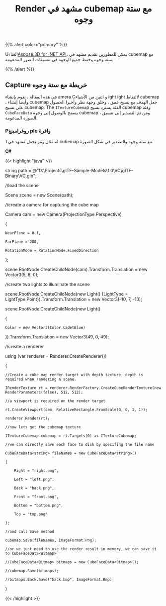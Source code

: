 ﻿---
title: Render مشهد في cubemap مع ستة وجوه
type: docs
weight: 70
url: /ar/net/render-a-scene-into-the-cubemap-with-six-faces/
description: Using Aspose.3D for .NET API ، يمكن للمطورين تقديم مشهد في cubemap مع ستة وجوه وحفظ جميع الوجوه في تنسيقات الصور المدعومة.
---
{{% alert color="primary" %}}

Uالغناء[Aspose.3D for .NET API](https://products.aspose.com/3d/net/)، يمكن للمطورين تقديم مشهد في cubemap مع ستة وجوه وحفظ جميع الوجوه في تنسيقات الصور المدعومة.

{{% /alert %}}
## **Capture خريطة مع ستة وجوه**
في هذه المقالة ، نقوم بإنشاء amera Cو اثنين من الأشياء ight ight لالتقاط cubemap ، وأيضا إنشاء cubemap جعل الهدف مع نسيج عمق ، وخلق وجهة نظر وأخيرا الحصول على نسيج cubemap. The `ITextureCubema`p الفئة يسترد نسيج cubemap وفئة `CubeFaceData` يسمح بالوصول إلى وجوه cubemap ، ومن ثم التصدير إلى تنسيق الصورة المدعومة.
### **Pروغرامينغ ple وافرة**
Tله مثال رمز يجعل مشهد في cubemap مع ستة وجوه والتصدير في شكل الصورة.

**C#**

{{< highlight "java" >}}

 string path = @"D:\Projects\glTF-Sample-Models\1.0\VC\glTF-Binary\VC.glb";

//load the scene

Scene scene = new Scene(path);

//create a camera for capturing the cube map

Camera cam = new Camera(ProjectionType.Perspective)

{

    NearPlane = 0.1,

    FarPlane = 200,

    RotationMode = RotationMode.FixedDirection

};

scene.RootNode.CreateChildNode(cam).Transform.Translation = new Vector3(5, 6, 0);

//create two lights to illuminate the scene

scene.RootNode.CreateChildNode(new Light() {LightType = LightType.Point}).Transform.Translation = new Vector3(-10, 7, -10);

scene.RootNode.CreateChildNode(new Light()

{

    Color = new Vector3(Color.CadetBlue)

}).Transform.Translation = new Vector3(49, 0, 49);



//create a renderer

using (var renderer = Renderer.CreateRenderer())

{

    //Create a cube map render target with depth texture, depth is required when rendering a scene.

    IRenderTexture rt = renderer.RenderFactory.CreateCubeRenderTexture(new RenderParameters(false), 512, 512);

    //a viewport is required on the render target

    rt.CreateViewport(cam, RelativeRectangle.FromScale(0, 0, 1, 1));

    renderer.Render(rt);

    //now lets get the cubemap texture

    ITextureCubemap cubemap = rt.Targets[0] as ITextureCubemap;

    //we can directly save each face to disk by specifing the file name

    CubeFaceData<string> fileNames = new CubeFaceData<string>()

    {

        Right = "right.png",

        Left = "left.png",

        Back = "back.png",

        Front = "front.png",

        Bottom = "bottom.png",

        Top = "top.png"

    };

    //and call Save method

    cubemap.Save(fileNames, ImageFormat.Png);

    //or we just need to use the render result in memory, we can save it to CubeFaceData<Bitmap>

    //CubeFaceData<Bitmap> bitmaps = new CubeFaceData<Bitmap>();

    //cubemap.Save(bitmaps);

    //bitmaps.Back.Save("back.bmp", ImageFormat.Bmp);

}

{{< /highlight >}}
